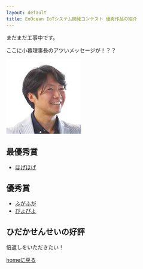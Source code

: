 ```yaml
---
layout: default
title: EnOcean IoTシステム開発コンテスト 優秀作品の紹介
---
```


まだまだ工事中です。

ここに小暮理事長のアツいメッセージが！？？

![イケメン！](kogure.jpg)

## 最優秀賞

- [ほげほげ](01)

## 優秀賞

- [ふがふが](02)
- [ぴよぴよ](03)

## ひだかせんせいの好評

倍返しをいただきたい！

[homeに戻る](../index)
